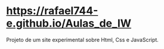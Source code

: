 # https://rafael744-e.github.io/Aulas_de_IW 
Projeto de um site experimental sobre Html, Css e JavaScript.
